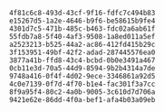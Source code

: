 
                4f81c6c8-493d-43cf-9f16-fdfc7c494b83
                e15267d5-1a2e-4646-b9f6-be58615b9fe4
                4301d7c5-471b-485c-b463-fdc02a6ab61f
                55fdb7a8-5f40-4af3-9508-1a8ed011a5ef
                a2523213-b525-44a2-ac86-412fd415b29c
                3f153951-49bf-42f2-adad-287445576ea0
                3877a41b-ffd8-43c4-bcbd-0b0e3491a467
                0cb11e3d-70a5-44d9-8594-9b2b4314a7de
                9748a416-0f4f-4d02-9ece-3346861a92d5
                4c0e7139-0f7d-4f70-b1e4-fac301f3a7cc
                8f9a95f4-80c2-4a0b-9005-3c610d7d706a
                9421e62e-86dd-4f0a-bef1-afa4b03a09eb
                